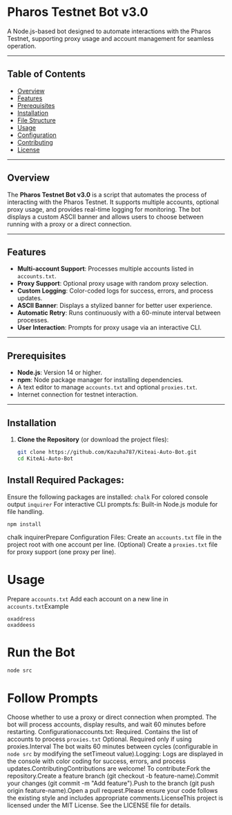 # Pharos Testnet Bot v3.0

A Node.js-based bot designed to automate interactions with the Pharos Testnet, supporting proxy usage and account management for seamless operation.

---

## Table of Contents
- [Overview](#overview)
- [Features](#features)
- [Prerequisites](#prerequisites)
- [Installation](#installation)
- [File Structure](#file-structure)
- [Usage](#usage)
- [Configuration](#configuration)
- [Contributing](#contributing)
- [License](#license)

---

## Overview
The **Pharos Testnet Bot v3.0** is a script that automates the process of interacting with the Pharos Testnet. It supports multiple accounts, optional proxy usage, and provides real-time logging for monitoring. The bot displays a custom ASCII banner and allows users to choose between running with a proxy or a direct connection.

---

## Features
- **Multi-account Support**: Processes multiple accounts listed in `accounts.txt`.
- **Proxy Support**: Optional proxy usage with random proxy selection.
- **Custom Logging**: Color-coded logs for success, errors, and process updates.
- **ASCII Banner**: Displays a stylized banner for better user experience.
- **Automatic Retry**: Runs continuously with a 60-minute interval between processes.
- **User Interaction**: Prompts for proxy usage via an interactive CLI.

---

## Prerequisites
- **Node.js**: Version 14 or higher.
- **npm**: Node package manager for installing dependencies.
- A text editor to manage `accounts.txt` and optional `proxies.txt`.
- Internet connection for testnet interaction.

---

## Installation
1. **Clone the Repository** (or download the project files):
   ```bash
   git clone https://github.com/Kazuha787/Kiteai-Auto-Bot.git
   cd KiteAi-Auto-Bot
   ```
## Install Required Packages:
Ensure the following packages are installed:
`chalk` For colored console output
`inquirer` 
For interactive CLI prompts.fs:
Built-in Node.js module for file handling.
```
npm install
```
chalk inquirerPrepare Configuration Files:
Create an `accounts.txt` file in the project root with one account per line.
(Optional) Create a `proxies.txt` file for proxy support (one proxy per line).

# Usage
Prepare `accounts.txt`
Add each account on a new line in `accounts.txt`Example
```
oxaddress
oxaddeess
```
# Run the Bot
```
node src
```
# Follow Prompts
Choose whether to use a proxy or direct connection when prompted.
The bot will process accounts, display results, and wait 60 minutes before restarting.
Configurationaccounts.txt: Required. Contains the list of accounts to process `proxies.txt`
Optional. Required only if using proxies.Interval
The bot waits 60 minutes between cycles (configurable in `node src` by modifying the setTimeout value).Logging: Logs are displayed in the console with color coding for success, errors, and process updates.ContributingContributions are welcome! To contribute:Fork the repository.Create a feature branch (git checkout -b feature-name).Commit your changes (git commit -m "Add feature").Push to the branch (git push origin feature-name).Open a pull request.Please ensure your code follows the existing style and includes appropriate comments.LicenseThis project is licensed under the MIT License. See the LICENSE file for details.
